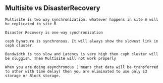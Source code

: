 
## Multisite vs DisasterRecovery

    Multisite is two way synchronization. whatever happens in site A will be replicated in site B

    Disaster Recovery is one way synchronization

    ceph bynature is synchronous. It will always show the slowest link in ceph cluster.

    Bandwidth is too slow and Latency is very high then ceph cluster will be sluggish. Then Multisite will not work properly

    When you are doing asynchronous ( means that data will be transferred to other with time delay) then you are eliminated to use only s3 storage or Block storage.

    
